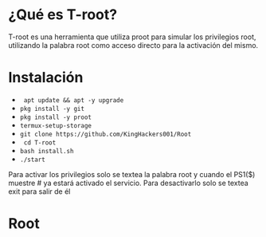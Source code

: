 # ¿Qué es T-root?

T-root es una herramienta que utiliza proot para simular los privilegios root, utilizando la palabra root como acceso directo para la activación del mismo.

# Instalación

* ` apt update && apt -y upgrade`
* ` pkg install -y git `
* ` pkg install -y proot `
* ` termux-setup-storage `
* ` git clone https://github.com/KingHackers001/Root `
* ` cd T-root`
* ` bash install.sh `
* ` ./start `

Para activar los privilegios solo se textea la palabra root y cuando el PS1($) muestre # ya estará activado el servicio.
Para desactivarlo solo se textea exit para salir de él
# Root
